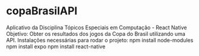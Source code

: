 # copaBrasilAPI
Aplicativo da Disciplina Tópicos Especiais em Computação - React Native Objetivo: Obter os resultados dos jogos da Copa do Brasil utilizando uma API.  Instalações necessárias para rodar o projeto:  npm install node-modules npm install expo npm install react-native
